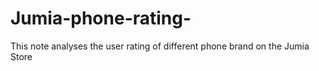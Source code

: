 # Jumia-phone-rating-
This note analyses the user rating of different phone brand on the Jumia Store 
